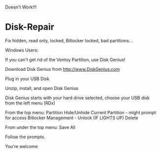 Doesn't Work!!!

# Disk-Repair
Fix hidden, read only, locked, Bitlocker locked, bad partitions...

Windows Users:

If you can't get rid of the Ventoy Partition, use Disk Genius!

Download Disk Genius from http://www.DiskGenius.com 

Plug in your USB Disk

Unzip, install, and open Disk Genius

Disk Genius starts with your hard drive selected, choose your USB disk from the left menu (RDx)

From the top menu:
Partition
 Hide/Unhide Current Partition - might prompt for access 
 Bitlocker Management - Unlock (IF LIGHTS UP)
 Delete

From under the top menu:
Save All

Follow the prompts.

You're welcome
